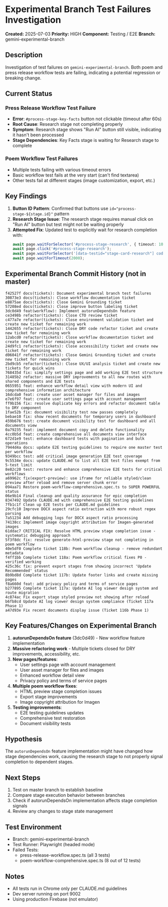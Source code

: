 # Experimental Branch Test Failures Investigation

**Created:** 2025-07-03
**Priority:** HIGH
**Component:** Testing / E2E
**Branch:** gemini-experimental-branch

## Description

Investigation of test failures on `gemini-experimental-branch`. Both poem and press release workflow tests are failing, indicating a potential regression or breaking change.

## Current Status

### Press Release Workflow Test Failure
- **Error**: `#process-stage-key-facts` button not clickable (timeout after 60s)
- **Root Cause**: Research stage not completing properly
- **Symptom**: Research stage shows "Run AI" button still visible, indicating it hasn't been processed
- **Stage Dependencies**: Key Facts stage is waiting for Research stage to complete

### Poem Workflow Test Failures
- Multiple tests failing with various timeout errors
- Basic workflow test fails at the very start (can't find textarea)
- Other tests fail at different stages (image customization, export, etc.)

## Key Findings

1. **Button ID Pattern**: Confirmed that buttons use `id="process-stage-${stage.id}"` pattern
2. **Research Stage Issue**: The research stage requires manual click on "Run AI" button but test might not be waiting properly
3. **Attempted Fix**: Updated test to explicitly wait for research completion with:
   ```typescript
   await page.waitForSelector('#process-stage-research', { timeout: 10000 });
   await page.click('#process-stage-research');
   await page.waitForSelector('[data-testid="stage-card-research"] code', { timeout: 60000 });
   await page.waitForTimeout(2000);
   ```

## Experimental Branch Commit History (not in master)

```
f42527f docs(tickets): Document experimental branch test failures
30873e3 docs(tickets): Close workflow documentation ticket
e8875ae docs(tickets): Close Gemini Grounding ticket
57208ed docs(tickets): Close improve button labeling ticket
3dc0d49 feat(workflow): Implement autorunDependsOn feature
ce3498b refactor(tickets): Close CTO review ticket
c477a7e refactor(tickets): Close environment validation ticket and create new ticket for remaining work
1442655 refactor(tickets): Close DRY code refactor ticket and create new ticket for remaining work
12abcd0 refactor(tickets): Close workflow documentation ticket and create new ticket for remaining work
24d9fc1 refactor(tickets): Close accessibility ticket and create new ticket for remaining work
d06041f refactor(tickets): Close Gemini Grounding ticket and create new ticket for remaining work
2bd9cb5 refactor(tickets): Close UX/UI analysis ticket and create new tickets for quick wins
768435d fix: simplify settings page and add working E2E test structure
31485b2 refactor: massive DRY improvements to all new routes with shared components and E2E tests
0655951 feat: enhance workflow detail view with modern UI and comprehensive information architecture
16dcda0 feat: create user asset manager for files and images
e7e6f97 feat: create user settings page with account management
ff9b156 fix: resolve duplicate key errors and refactor document table to DRY component
1fae52b fix: document visibility test now passes completely
bebae10 fix: show recent documents for temporary users in dashboard
459b676 test: create document visibility test for dashboard and all documents view
0a79235 feat: implement document copy and delete functionality
4cc0b5d feat: create comprehensive all documents view interface
672d1e9 test: enhance dashboard tests with pagination and bulk operations
7944d4a docs: update E2E testing guidelines to require one master test per workflow
9349bcc test: add critical image generation E2E test coverage
9c5534e docs: update CLAUDE.md to list all E2E test files exempt from 5-test limit
8e82c20 test: restore and enhance comprehensive E2E tests for critical workflows
a69962c fix(export-preview): use iframe for reliable styled/clean preview after reload and remove server chunk error
094aa71 Restore poem-workflow-comprehensive.spec.ts to SUPER POWERFUL status
06e9b14 Final cleanup and quality assurance for epic completion
8347492 Update CLAUDE.md with comprehensive E2E testing guidelines
7fb1c1f Clean up E2E tests per CLAUDE.md guidelines
29cfc10 Improve DOCX aspect ratio extraction with more robust regex parsing
7a51234 Add debugging logs for DOCX aspect ratio processing
74138cc Implement image copyright attribution for Imagen-generated images
61ddac7 CRITICAL FIX: Resolve HTML preview stage completion issue - systematic debugging approach
5f3f8dc fix: resolve generate-html-preview stage not completing in poem workflow
40e5df0 Complete ticket 118b: Poem workflow cleanup - remove redundant metadata
f4ff1bb Complete ticket 118a: Poem workflow critical fixes P0 - verified working
425c36c fix: prevent export stages from showing incorrect 'Update Recommended' status
8b9bd8d Complete ticket 117b: Update footer links and create missing pages
f8a660d feat: add privacy policy and terms of service pages
b277895 Complete ticket 117a: Update AI log viewer design system and route migration
4c874ac Fix export stage styled preview not showing after reload
b6fb8cd Update AI log viewer design system compliance (Ticket 117a Phase 1)
a47d93e Fix recent documents display issue (Ticket 116b Phase 1)
```

## Key Features/Changes on Experimental Branch

1. **autorunDependsOn feature** (3dc0d49) - New workflow feature implementation
2. **Massive refactoring work** - Multiple tickets closed for DRY improvements, accessibility, etc.
3. **New pages/features**:
   - User settings page with account management
   - User asset manager for files and images
   - Enhanced workflow detail view
   - Privacy policy and terms of service pages
4. **Multiple poem workflow fixes**:
   - HTML preview stage completion issues
   - Export stage improvements
   - Image copyright attribution for Imagen
5. **Testing improvements**:
   - E2E testing guidelines updates
   - Comprehensive test restoration
   - Document visibility tests

## Hypothesis

The `autorunDependsOn` feature implementation might have changed how stage dependencies work, causing the research stage to not properly signal completion to dependent stages.

## Next Steps

1. Test on master branch to establish baseline
2. Compare stage execution behavior between branches
3. Check if autorunDependsOn implementation affects stage completion signals
4. Review any changes to stage state management

## Test Environment
- Branch: gemini-experimental-branch
- Test Runner: Playwright (headed mode)
- Failed Tests: 
  - press-release-workflow.spec.ts (all 3 tests)
  - poem-workflow-comprehensive.spec.ts (8 out of 12 tests)

## Notes
- All tests run in Chrome only per CLAUDE.md guidelines
- Dev server running on port 9002
- Using production Firebase (not emulator)